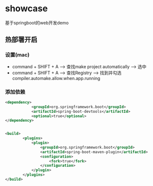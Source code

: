 # showcase
基于springboot的web开发demo

## 热部署开启

### 设置(mac)
- command + SHIFT + A --> 查找make project automatically --> 选中
- command + SHIFT + A --> 查找Registry --> 找到并勾选compiler.automake.allow.when.app.running

### 添加依赖
```XML
<dependency>
            <groupId>org.springframework.boot</groupId>
            <artifactId>spring-boot-devtools</artifactId>
            <optional>true</optional>
</dependency>


<build>
        <plugins>
            <plugin>
                <groupId>org.springframework.boot</groupId>
                <artifactId>spring-boot-maven-plugin</artifactId>
                <configuration>
                    <fork>true</fork>
                </configuration>
            </plugin>
        </plugins>
</build>
```

